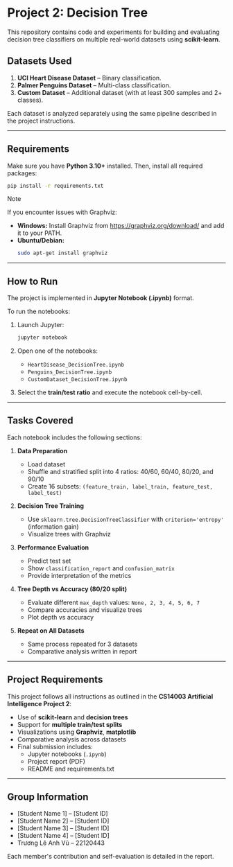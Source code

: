 # Project 2: Decision Tree

This repository contains code and experiments for building and evaluating decision tree classifiers on multiple real-world datasets using **scikit-learn**.

## Datasets Used

1. **UCI Heart Disease Dataset** – Binary classification.  
2. **Palmer Penguins Dataset** – Multi-class classification.  
3. **Custom Dataset** – Additional dataset (with at least 300 samples and 2+ classes).  

Each dataset is analyzed separately using the same pipeline described in the project instructions.

---

## Requirements

Make sure you have **Python 3.10+** installed. Then, install all required packages:

```bash
pip install -r requirements.txt
```

> [!Note]
> If you encounter issues with Graphviz:
>   - **Windows:** 
>       Install Graphviz from https://graphviz.org/download/ and add it to your PATH.
>   - **Ubuntu/Debian:**  
>       ```bash
>       sudo apt-get install graphviz
>       ```

---

## How to Run

The project is implemented in **Jupyter Notebook (.ipynb)** format.

To run the notebooks:

1. Launch Jupyter:  
    ```bash
    jupyter notebook
    ```

2. Open one of the notebooks:
   - `HeartDisease_DecisionTree.ipynb`
   - `Penguins_DecisionTree.ipynb`
   - `CustomDataset_DecisionTree.ipynb`

3. Select the **train/test ratio** and execute the notebook cell-by-cell.

---

## Tasks Covered

Each notebook includes the following sections:

1. **Data Preparation**
   - Load dataset  
   - Shuffle and stratified split into 4 ratios: 40/60, 60/40, 80/20, and 90/10  
   - Create 16 subsets: `(feature_train, label_train, feature_test, label_test)`

2. **Decision Tree Training**
   - Use `sklearn.tree.DecisionTreeClassifier` with `criterion='entropy'` (information gain)  
   - Visualize trees with Graphviz

3. **Performance Evaluation**
   - Predict test set  
   - Show `classification_report` and `confusion_matrix`  
   - Provide interpretation of the metrics

4. **Tree Depth vs Accuracy (80/20 split)**
   - Evaluate different `max_depth` values: `None, 2, 3, 4, 5, 6, 7`  
   - Compare accuracies and visualize trees  
   - Plot depth vs accuracy

5. **Repeat on All Datasets**
   - Same process repeated for 3 datasets  
   - Comparative analysis written in report

---

## Project Requirements

This project follows all instructions as outlined in the **CS14003 Artificial Intelligence Project 2**:

- Use of **scikit-learn** and **decision trees**
- Support for **multiple train/test splits**
- Visualizations using **Graphviz**, **matplotlib**
- Comparative analysis across datasets
- Final submission includes:
  - Jupyter notebooks (`.ipynb`)
  - Project report (PDF)
  - README and requirements.txt

---

## Group Information

- [Student Name 1] – [Student ID]  
- [Student Name 2] – [Student ID]  
- [Student Name 3] – [Student ID]
- [Student Name 4] – [Student ID]
- Trương Lê Anh Vũ – 22120443

Each member's contribution and self-evaluation is detailed in the report.
